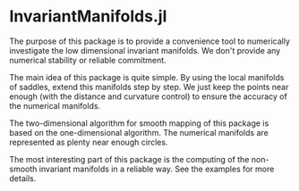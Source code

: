 # InvariantManifolds.jl

The purpose of this package is to provide a convenience tool to numerically investigate the low dimensional
invariant manifolds. We don't provide any numerical stability or reliable commitment. 

The main idea of this package is quite simple. By using the local manifolds of saddles, extend this manifolds
step by step. We just keep the points near enough (with the distance and curvature control) to ensure the accuracy of the numerical manifolds.

The two-dimensional algorithm for smooth mapping of this package is based on the one-dimensional algorithm. The numerical manifolds are represented as plenty near enough circles.

The most interesting part of this package is the computing of the non-smooth invariant manifolds in a reliable way. See the examples for more details.